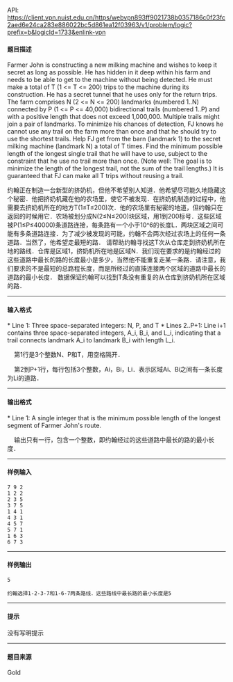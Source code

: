 API: https://client.vpn.nuist.edu.cn/https/webvpn893ff9021738b0357186c0f23fc2aed6e24ca283e886022bc5d861ea12f03963/v1/problem/logic?prefix=b&logicId=1733&enlink-vpn

#### 题目描述

Farmer John is constructing a new milking machine and wishes to keep it secret as long as possible. He has hidden in it deep within his farm and needs to be able to get to the machine without being detected. He must make a total of T (1 <= T <= 200) trips to the machine during its construction. He has a secret tunnel that he uses only for the return trips. The farm comprises N (2 <= N <= 200) landmarks (numbered 1..N) connected by P (1 <= P <= 40,000) bidirectional trails (numbered 1..P) and with a positive length that does not exceed 1,000,000. Multiple trails might join a pair of landmarks. To minimize his chances of detection, FJ knows he cannot use any trail on the farm more than once and that he should try to use the shortest trails. Help FJ get from the barn (landmark 1) to the secret milking machine (landmark N) a total of T times. Find the minimum possible length of the longest single trail that he will have to use, subject to the constraint that he use no trail more than once. (Note well: The goal is to minimize the length of the longest trail, not the sum of the trail lengths.) It is guaranteed that FJ can make all T trips without reusing a trail.

约翰正在制造一台新型的挤奶机，但他不希望别人知道．他希望尽可能久地隐藏这个秘密．他把挤奶机藏在他的农场里，使它不被发现．在挤奶机制造的过程中，他需要去挤奶机所在的地方T(1≤T≤200)次．他的农场里有秘密的地道，但约翰只在返回的时候用它．农场被划分成N(2≤N≤200)块区域，用1到200标号．这些区域被P(1≤P≤40000)条道路连接，每条路有一个小于10^6的长度L．两块区域之间可能有多条道路连接．为了减少被发现的可能，约翰不会两次经过农场上的任何一条道路．当然了，他希望走最短的路． 请帮助约翰寻找这T次从仓库走到挤奶机所在地的路线．仓库是区域1，挤奶机所在地是区域N．我们现在要求的是约翰经过的这些道路中最长的路的长度最小是多少，当然他不能重复走某一条路．请注意，我们要求的不是最短的总路程长度，而是所经过的直揍连接两个区域的道路中最长的道路的最小长度． 数据保证约翰可以找到T条没有重复的从仓库到挤奶机所在区域的路．

---

#### 输入格式

\* Line 1: Three space-separated integers: N, P, and T \* Lines 2..P+1: Line i+1 contains three space-separated integers, A\_i, B\_i, and L\_i, indicating that a trail connects landmark A\_i to landmark B\_i with length L\_i.

    第1行是3个整数N、P和T，用空格隔开．

    第2到P+1行，每行包括3个整数，Ai，Bi，Li．表示区域Ai、Bi之间有一条长度为Li的道路．

---

#### 输出格式

\* Line 1: A single integer that is the minimum possible length of the longest segment of Farmer John's route.

    输出只有一行，包含一个整数，即约翰经过的这些道路中最长的路的最小长度．

---

#### 样例输入
```
7 9 2
1 2 2
2 3 5
3 7 5
1 4 1
4 3 1
4 5 7
5 7 1
1 6 3
6 7 3

```

---

#### 样例输出
```
5

约翰选择1-2-3-7和1-6-7两条路线．这些路线中最长路的最小长度是5
```

---

#### 提示

没有写明提示

---

#### 题目来源

Gold